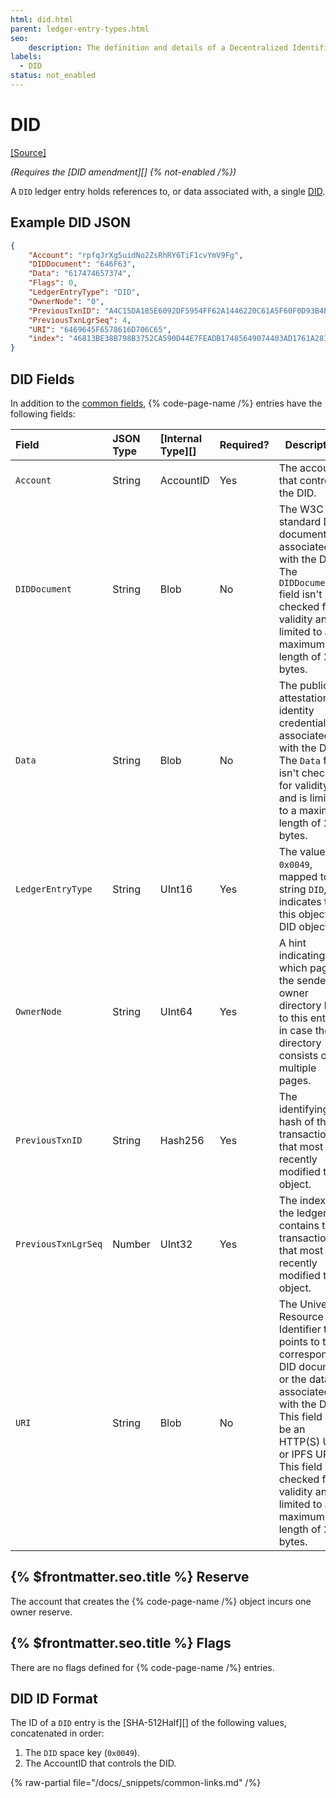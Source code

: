 ```yaml
---
html: did.html
parent: ledger-entry-types.html
seo:
    description: The definition and details of a Decentralized Identifier (DID).
labels:
  - DID
status: not_enabled
---
```

# DID
[[Source]](https://github.com/XRPLF/rippled/blob/master/src/ripple/protocol/impl/LedgerFormats.cpp#L330-L341 "Source")

_(Requires the [DID amendment][] {% not-enabled /%})_

A `DID` ledger entry holds references to, or data associated with, a single [DID](/docs/concepts/decentralized-storage/decentralized-identifiers.md).


## Example DID JSON

```json
{
    "Account": "rpfqJrXg5uidNo2ZsRhRY6TiF1cvYmV9Fg",
    "DIDDocument": "646F63",
    "Data": "617474657374",
    "Flags": 0,
    "LedgerEntryType": "DID",
    "OwnerNode": "0",
    "PreviousTxnID": "A4C15DA185E6092DF5954FF62A1446220C61A5F60F0D93B4B09F708778E41120",
    "PreviousTxnLgrSeq": 4,
    "URI": "6469645F6578616D706C65",
    "index": "46813BE38B798B3752CA590D44E7FEADB17485649074403AD1761A2835CE91FF"
}
```

## DID Fields

In addition to the [common fields](../common-fields.md), {% code-page-name /%} entries have the following fields:

| Field               | JSON Type | [Internal Type][] | Required? | Description  |
|:--------------------|:----------|:------------------|:----------|--------------|
| `Account`           | String    | AccountID         | Yes       | The account that controls the DID. |
| `DIDDocument`       | String    | Blob              | No        | The W3C standard DID document associated with the DID. The `DIDDocument` field isn't checked for validity and is limited to a maximum length of 256 bytes. |
| `Data`              | String    | Blob              | No        | The public attestations of identity credentials associated with the DID. The `Data` field isn't checked for validity and is limited to a maximum length of 256 bytes. |
| `LedgerEntryType`   | String    | UInt16            | Yes       | The value `0x0049`, mapped to the string `DID`, indicates that this object is a DID object. |
| `OwnerNode`         | String    | UInt64            | Yes       | A hint indicating which page of the sender's owner directory links to this entry, in case the directory consists of multiple pages. |
| `PreviousTxnID`     | String    | Hash256           | Yes       | The identifying hash of the transaction that most recently modified this object. |
| `PreviousTxnLgrSeq` | Number    | UInt32            | Yes       | The index of the ledger that contains the transaction that most recently modified this object. |
| `URI`               | String    | Blob              | No        | The Universal Resource Identifier that points to the corresponding DID document or the data associated with the DID. This field can be an HTTP(S) URL or IPFS URI. This field isn't checked for validity and is limited to a maximum length of 256 bytes. |


## {% $frontmatter.seo.title %} Reserve

The account that creates the {% code-page-name /%} object incurs one owner reserve.


## {% $frontmatter.seo.title %} Flags

There are no flags defined for {% code-page-name /%} entries.


## DID ID Format

The ID of a `DID` entry is the [SHA-512Half][] of the following values, concatenated in order:

1. The `DID` space key (`0x0049`).
2. The AccountID that controls the DID.

{% raw-partial file="/docs/_snippets/common-links.md" /%}

